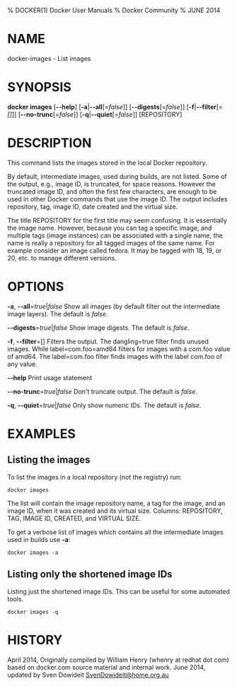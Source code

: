 % DOCKER(1) Docker User Manuals
% Docker Community
% JUNE 2014
# NAME
docker-images - List images

# SYNOPSIS
**docker images**
[**--help**]
[**-a**|**--all**[=*false*]]
[**--digests**[=*false*]]
[**-f**|**--filter**[=*[]*]]
[**--no-trunc**[=*false*]]
[**-q**|**--quiet**[=*false*]]
[REPOSITORY]

# DESCRIPTION
This command lists the images stored in the local Docker repository.

By default, intermediate images, used during builds, are not listed. Some of the
output, e.g., image ID, is truncated, for space reasons. However the truncated
image ID, and often the first few characters, are enough to be used in other
Docker commands that use the image ID. The output includes repository, tag, image
ID, date created and the virtual size.

The title REPOSITORY for the first title may seem confusing. It is essentially
the image name. However, because you can tag a specific image, and multiple tags
(image instances) can be associated with a single name, the name is really a
repository for all tagged images of the same name. For example consider an image
called fedora. It may be tagged with 18, 19, or 20, etc. to manage different
versions.

# OPTIONS
**-a**, **--all**=*true*|*false*
   Show all images (by default filter out the intermediate image layers). The default is *false*.

**--digests**=*true*|*false*
   Show image digests. The default is *false*.

**-f**, **--filter**=[]
   Filters the output. The dangling=true filter finds unused images. While label=com.foo=amd64 filters for images with a com.foo value of amd64. The label=com.foo filter finds images with the label com.foo of any value.

**--help**
  Print usage statement

**--no-trunc**=*true*|*false*
   Don't truncate output. The default is *false*.

**-q**, **--quiet**=*true*|*false*
   Only show numeric IDs. The default is *false*.

# EXAMPLES

## Listing the images

To list the images in a local repository (not the registry) run:

    docker images

The list will contain the image repository name, a tag for the image, and an
image ID, when it was created and its virtual size. Columns: REPOSITORY, TAG,
IMAGE ID, CREATED, and VIRTUAL SIZE.

To get a verbose list of images which contains all the intermediate images
used in builds use **-a**:

    docker images -a

## Listing only the shortened image IDs

Listing just the shortened image IDs. This can be useful for some automated
tools.

    docker images -q

# HISTORY
April 2014, Originally compiled by William Henry (whenry at redhat dot com)
based on docker.com source material and internal work.
June 2014, updated by Sven Dowideit <SvenDowideit@home.org.au>
